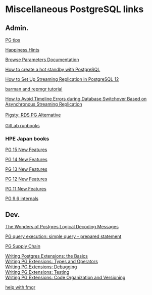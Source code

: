 # Miscellaneous PostgreSQL links

## Admin.

<a href=https://www.crunchydata.com/postgres-tips>PG tips</a>

<a href=https://ardentperf.com/happiness-hints/>Happiness Hints</a>

<a href=https://postgresqlco.nf/doc/en/param/>Browse Parameters Documentation</a>

<a href=https://linuxconfig.org/how-to-create-a-hot-standby-with-postgresql>How to create a hot standby with PostgreSQL</a>

<a href=https://www.percona.com/blog/how-to-set-up-streaming-replication-in-postgresql-12/>How to Set Up Streaming Replication in PostgreSQL 12</a>

<a href=https://itnext.io/database-operational-excellence-with-postgresql-12-3e7b74737495>barman and repmgr tutorial</a>

<a href=https://www.alibabacloud.com/blog/how-to-avoid-timeline-errors-during-database-switchover-based-on-asynchronous-streaming-replication_597819>
How to Avoid Timeline Errors during Database Switchover Based on Asynchronous Streaming Replication </a>
<br>
<br>
<a href=https://pigsty.cc/en/>Pigsty: RDS PG Alternative</a>
<br>
<br>
<a href=https://gitlab.com/gitlab-com/runbooks>GitLab runbooks</a>

### HPE Japan books
<a href=https://h50146.www5.hpe.com/products/software/oe/linux/mainstream/support/lcc/pdf/PostgreSQL_15GA_New_Features_en_20221014-1.pdf>PG 15 New Features</a>

<a href=https://h50146.www5.hpe.com/products/software/oe/linux/mainstream/support/lcc/pdf/PostgreSQL14GA_New_Features_en_20211001-1.pdf>PG 14 New Features</a>

<a href=https://h50146.www5.hpe.com/products/software/oe/linux/mainstream/support/lcc/pdf/PostgreSQL_13_GA_New_Features_en_20200927-1.pdf>PG 13 New Features </a>

<a href=https://h50146.www5.hpe.com/products/software/oe/linux/mainstream/support/lcc/pdf/PostgreSQL_12_GA_New_Features_en_20191011-1.pdf>PG 12 New Features</a>

<a href=https://h50146.www5.hpe.com/products/software/oe/linux/mainstream/support/lcc/pdf/PostgreSQL11NewFeaturesGAen20181022-1.pdf>PG 11 New Features</a>

<a href=https://h50146.www5.hpe.com/products/software/oe/linux/mainstream/support/lcc/pdf/PostgreSQL_Internals_1_for_PostgreSQL96_en_20170211-1.pdf>PG 9.6 internals<a/>


## Dev.

<a href=https://www.infoq.com/articles/wonders-of-postgres-logical-decoding-messages/>The Wonders of Postgres Logical Decoding Messages</a>

<a href=https://dev.to/yugabyte/postgres-query-execution-simple-query-prepared-statement-3kk0> PG query execution: simple query - prepared statement </a>

<a href=https://peter.eisentraut.org/blog/2023/01/30/postgresql-supply-chain>PG Supply Chain</a>

<a href=https://big-elephants.com/2015-10/writing-postgres-extensions-part-i/>Writing Postgres Extensions: the Basics</a>
<br>
<a href=https://big-elephants.com/2015-10/writing-postgres-extensions-part-ii/>Writing PG Extensions: Types and Operators</a>
<br>
<a href=https://big-elephants.com/2015-10/writing-postgres-extensions-part-iii/>Writing PG Extensions: Debugging</a>
<br>
<a href=https://big-elephants.com/2015-11/writing-postgres-extensions-part-iv/>Writing PG Extensions: Testing</a>
<br>
<a href=https://big-elephants.com/2015-11/writing-postgres-extensions-part-v/>Writing PG Extensions: Code Organization and Versioning</a>
<br>


<a href="https://www.postgresql.org/message-id/CAKoxK+6mBXb=LB7pd9ZoT3zJf0EimfVnusFknyZJEeW4X_ZGiA@mail.gmail.com">help with fmgr</a>
